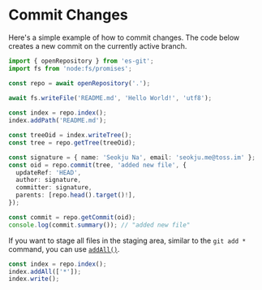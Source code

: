 # Commit Changes

Here's a simple example of how to commit changes. The code below creates a new commit on the currently active branch.

```ts
import { openRepository } from 'es-git';
import fs from 'node:fs/promises';

const repo = await openRepository('.');
 
await fs.writeFile('README.md', 'Hello World!', 'utf8');

const index = repo.index();
index.addPath('README.md');

const treeOid = index.writeTree();
const tree = repo.getTree(treeOid);

const signature = { name: 'Seokju Na', email: 'seokju.me@toss.im' };
const oid = repo.commit(tree, 'added new file', {
  updateRef: 'HEAD',
  author: signature,
  committer: signature,
  parents: [repo.head().target()!],
});

const commit = repo.getCommit(oid);
console.log(commit.summary()); // "added new file"
```

If you want to stage all files in the staging area, similar to the `git add *` command, you can use [`addAll()`](../reference/Index/Methods/addAll.md).

```ts
const index = repo.index();
index.addAll(['*']);
index.write();
```
